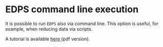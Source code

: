 # EDPS command line execution

It is possible to run `EDPS` also via command line. This option is useful, for example, when reducing data via scripts.

A tutorial is available <a href="https://ftp.eso.org/pub/dfs/pipelines/libraries/edps/edps_tutorial_0.9.5.pdf">here </a> (pdf version).

